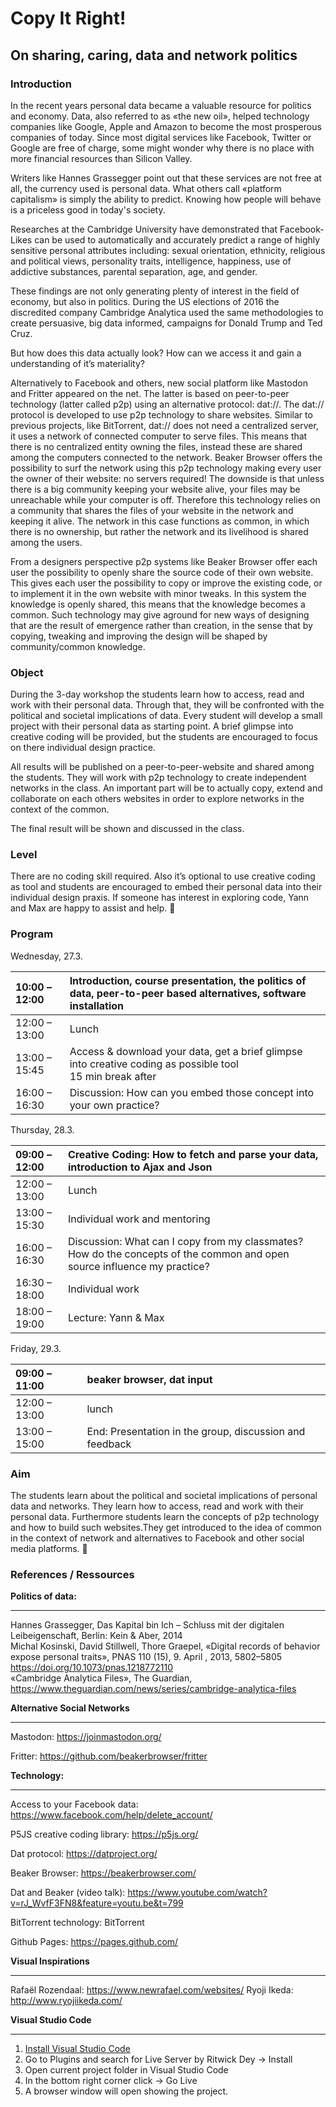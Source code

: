 # Copy It Right! 
## On sharing, caring, data and network politics

### Introduction

In the recent years personal data became a valuable resource for politics and economy. Data, also referred to as «the new oil», helped technology companies like Google, Apple and Amazon to become the most prosperous companies of today. Since most digital services like Facebook, Twitter or Google are free of charge, some might wonder why there is no place with more financial resources than Silicon Valley. 

Writers like Hannes Grassegger point out that these services are not free at all, the currency used is personal data. What others call «platform capitalism» is simply the ability to predict. Knowing how people will behave is a priceless good in today's society. 

Researches at the Cambridge University have demonstrated that Facebook-Likes can be used to automatically and accurately predict a range of highly sensitive personal attributes including: sexual orientation, ethnicity, religious and political views, personality traits, intelligence, happiness, use of addictive substances, parental separation, age, and gender.

These findings are not only generating plenty of interest in the field of economy, but also in politics. During the US elections of 2016 the discredited company Cambridge Analytica used the same methodologies to create persuasive, big data informed, campaigns for Donald Trump and Ted Cruz.

But how does this data actually look? How can we access it and gain a understanding of it’s materiality?

Alternatively to Facebook and others, new social platform like Mastodon and Fritter appeared on the net. The latter is based on peer-to-peer technology (latter called p2p) using an alternative protocol: dat://. The dat:// protocol is developed to use p2p technology to share websites. Similar to previous projects, like BitTorrent, dat://  does not need a centralized server, it uses a network of connected computer to serve files. This means that there is no centralized entity owning the files, instead these are shared among the computers connected to the network. Beaker Browser offers the possibility to surf the network using this p2p technology making every user the owner of their website: no servers required! The downside is that unless there is a big community keeping your website alive, your files may be unreachable while your computer is off. Therefore this technology relies on a community that shares the files of your website in the network and keeping it alive. The network in this case functions as common, in which there is no ownership, but rather the network and its livelihood is shared among the users.

From a designers perspective p2p systems like Beaker Browser offer each user the possibility to openly share the source code of their own website. This gives each user the possibility to copy or improve the existing code, or to implement it in the own website with minor tweaks. In this system the knowledge is openly shared, this means that the knowledge becomes a common. Such technology may give aground for new ways of designing that are the result of emergence rather than creation, in the sense that by copying, tweaking and improving the design will be shaped by community/common knowledge.

### Object

During the 3-day workshop the students learn how to access, read and work with their personal data. Through that, they will be confronted with the political and societal implications of data. Every student will develop a small project with their personal data as starting point. A brief glimpse into creative coding will be provided, but the students are encouraged to focus on there individual design practice.  

All results will be published on a peer-to-peer-website and shared among the students. They will work with p2p technology to create independent networks in the class. An important part will be to actually copy, extend and collaborate on each others websites in order to explore networks in the context of the common. 

The final result will be shown and discussed in the class.

### Level

There are no coding skill required. Also it’s optional to use creative coding as tool and students are encouraged to embed their personal data into their individual design praxis. If someone has interest in exploring code, Yann and Max are happy to assist and help.


### Program

Wednesday, 27.3.

| 10:00 – 12:00 | Introduction, course presentation, the politics of data, peer-to-peer based alternatives, software installation  |
| :------------ | :----------------------------------------------------------- |
| 12:00 – 13:00 | Lunch                                                        |
| 13:00 – 15:45 | Access & download your data, get a brief glimpse into creative coding as possible tool<br/>15 min break after |
| 16:00 – 16:30 | Discussion: How can you embed those concept into your own practice? |

Thursday, 28.3.

| 09:00 – 12:00 | Creative Coding: How to fetch and parse your data, introduction to Ajax and Json |
| :------------ | :----------------------------------------------------------- |
| 12:00 – 13:00 | Lunch                                                        |
| 13:00 – 15:30 | Individual work and mentoring                                |
| 16:00 – 16:30 | Discussion: What can I copy from my classmates? How do the concepts of the common and open source influence my practice? |
| 16:30 – 18:00 | Individual work                                              |
| 18:00 – 19:00 | Lecture: Yann & Max                                          

Friday, 29.3.

| 09:00 – 11:00 | beaker browser, dat input                               |
| :------------- | :------------------------------------------------------- |
| 12:00 – 13:00 | lunch                                                   |
| 13:00 – 15:00 | End: Presentation in the group, discussion and feedback |

### Aim

The students learn about the political and societal implications of personal data and networks. They learn how to access, read and work with their personal data. Furthermore students learn the concepts of p2p technology and how to build such websites.They get introduced to the idea of common in the context of network and alternatives to Facebook and other social media platforms.


### References / Ressources

**Politics of data:**

-------------------------

Hannes Grassegger, Das Kapital bin Ich – Schluss mit der digitalen Leibeigenschaft, Berlin: Kein & Aber, 2014 <br/>
Michal Kosinski, David Stillwell, Thore Graepel, «Digital records of behavior expose personal traits», PNAS 110 (15), 9. April , 2013, 5802–5805
https://doi.org/10.1073/pnas.1218772110<br/>
«Cambridge Analytica Files», The Guardian, https://www.theguardian.com/news/series/cambridge-analytica-files



**Alternative Social Networks**

----------------------------------------------

Mastodon: https://joinmastodon.org/

Fritter: https://github.com/beakerbrowser/fritter



**Technology:**

---------------------------

Access to your Facebook data: https://www.facebook.com/help/delete_account/ 

P5JS creative coding library: https://p5js.org/

Dat protocol: https://datproject.org/

Beaker Browser: https://beakerbrowser.com/

Dat and Beaker (video talk): https://www.youtube.com/watch?v=rJ_WvfF3FN8&feature=youtu.be&t=799

BitTorrent technology: BitTorrent

Github Pages: https://pages.github.com/



**Visual Inspirations**

-----------------------------------

Rafaël Rozendaal: https://www.newrafael.com/websites/ 
Ryoji Ikeda: http://www.ryojiikeda.com/


**Visual Studio Code**

-----------------------------------


1. [Install Visual Studio Code](https://code.visualstudio.com/)
2. Go to Plugins and search for Live Server by Ritwick Dey -> Install
3. Open current project folder in Visual Studio Code
4. In the bottom right corner click -> Go Live
5. A browser window will open showing the project.